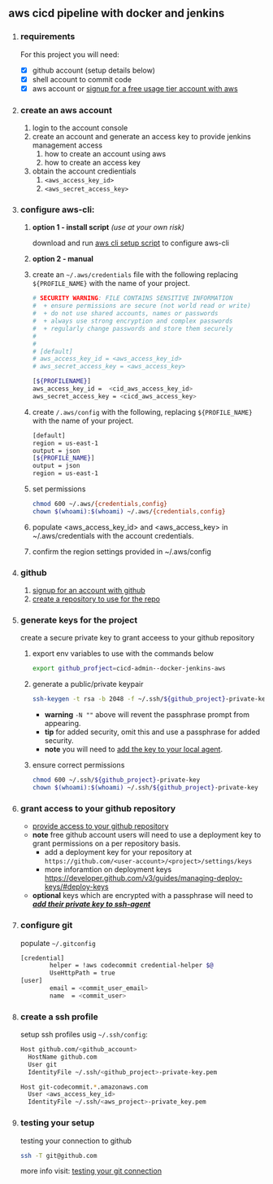 
## aws cicd pipeline with docker and jenkins
   
1. ### requirements

   For this project you will need:
   
   - [x] github account (setup details below)
   - [x] shell account to commit code
   - [x] aws account or [signup for a free usage tier account with aws](https://aws.amazon.com/free/)
   
1. ### create an aws account

   1. login to the account console
   1. create an account and generate an access key to provide jenkins management access
      1. how to create an account using aws
      1. how to create an access key
   1. obtain the account credientials
      1. `<aws_access_key_id>`
      1. `<aws_secret_access_key>`

1. ### configure aws-cli:

   1. **option 1 - install script** *(use at your own risk)*
   
      download and run [aws cli setup script](scripts/setup_awscli.sh) to configure aws-cli
   
   
   1. **option 2 - manual**
   
   1. create an `~/.aws/credentials` file with the following replacing `${PROFILE_NAME}` with the name of your project.
      ```bash
      # SECURITY WARNING: FILE CONTAINS SENSITIVE INFORMATION
      #  + ensure permissions are secure (not world read or write)
      #  + do not use shared accounts, names or passwords
      #  + always use strong encryption and complex passwords
      #  + regularly change passwords and store them securely
      #
      #
      # [default]
      # aws_access_key_id = <aws_access_key_id>
      # aws_secret_access_key = <aws_access_key>
      
      [${PROFILENAME}]
      aws_access_key_id =  <cid_aws_access_key_id>
      aws_secret_access_key = <cicd_aws_access_key>
      ``` 
   1. create `/.aws/config` with the following, replacing `${PROFILE_NAME}` with the name of your project.
      ```bash
      [default]
      region = us-east-1
      output = json
      [${PROFILE_NAME}]
      output = json
      region = us-east-1
      ```
   1. set permissions
      ```bash
      chmod 600 ~/.aws/{credentials,config} 
      chown $(whoami):$(whoami) ~/.aws/{credentials,config}
      ```
   1. populate <aws_access_key_id>  and <aws_access_key> in ~/.aws/credentials with the account credentials.
   1. confirm the region settings provided in ~/.aws/config

1. ### github

   1. [signup for an account with github](https://help.github.com/articles/signing-up-for-a-new-github-account/)<br>
   1. [create a repository to use for the repo](https://help.github.com/articles/create-a-repo/)<br>


1. ### generate keys for the project

   create a secure private key to grant acceess to your github repository

   1. export env variables to use with the commands below
      ```bash
      export github_profject=cicd-admin--docker-jenkins-aws
      ```
   1. generate a public/private keypair
      ```bash
      ssh-keygen -t rsa -b 2048 -f ~/.ssh/${github_project}-private-key -N ""
      ```
         - **warning** `-N ""` above will revent the passphrase prompt from appearing.
         - **tip** for added security, omit this and use a passphrase for added security.
         - **note** you will need to [add the key to your local agent](https://help.github.com/articles/generating-a-new-ssh-key-and-adding-it-to-the-ssh-agent).

   1. ensure correct permissions
      ```bash
      chmod 600 ~/.ssh/${github_project}-private-key
      chown $(whoami):$(whoami) ~/.ssh/${github_project}-private-key
      ```
1. ### grant access to your github repository

      - [provide access to your github repository](https://help.github.com/articles/adding-a-new-ssh-key-to-your-github-account/)
      - **note** free github account users will need to use a deployment key to grant permissions on a per repository basis.
         - add a deployment key for your repository at `https://github.com/<user-account>/<project>/settings/keys`
         - more inforamtion on deployment keys 
           <br>https://developer.github.com/v3/guides/managing-deploy-keys/#deploy-keys
      - **optional** keys which are encrypted with a passphrase will need to [***add their private key to ssh-agent***](https://help.github.com/articles/generating-a-new-ssh-key-and-adding-it-to-the-ssh-agent)


1. ### configure git

   populate `~/.gitconfig`
   
   ```bash
   [credential]
           helper = !aws codecommit credential-helper $@
           UseHttpPath = true
   [user]
           email = <commit_user_email>
           name  = <commit_user>
   ```
   
1. ### create a ssh profile
   setup ssh profiles usig `~/.ssh/config`:

   ```bash
   Host github.com/<github_account>
     HostName github.com
     User git
     IdentityFile ~/.ssh/<github_project>-private-key.pem
   
   Host git-codecommit.*.amazonaws.com
     User <aws_access_key_id>
     IdentityFile ~/.ssh/<aws_project>-private_key.pem
   ```

1. ### testing your setup

   testing your connection to github
   ```bash
   ssh -T git@github.com
   ```
   more info visit: [testing your git connection](https://help.github.com/articles/testing-your-ssh-connection/)<br>
